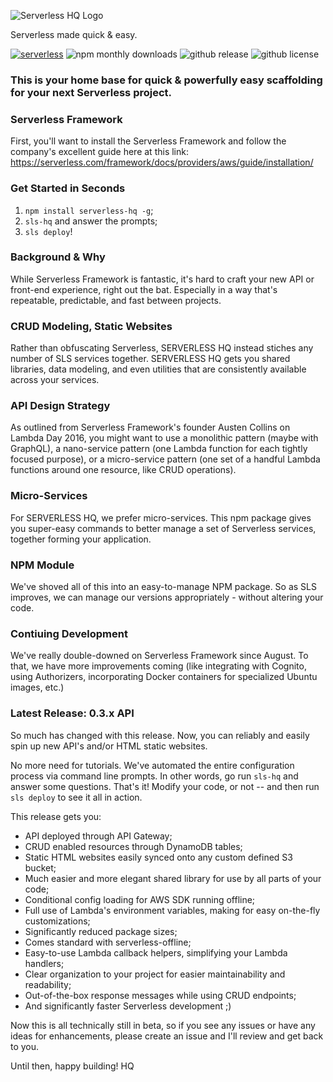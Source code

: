 ![Serverless HQ Logo](http://github-haseebnqureshi.s3.amazonaws.com/serverless-hq.png)

Serverless made quick & easy.

[![serverless](http://public.serverless.com/badges/v3.svg)](http://www.serverless.com)
![npm monthly downloads](https://img.shields.io/npm/dm/serverless-hq.svg)
![github release](https://img.shields.io/github/release/haseebnqureshi/serverless-hq.svg)
![github license](https://img.shields.io/github/license/haseebnqureshi/serverless-hq.svg)

### This is your home base for quick & powerfully easy scaffolding for your next Serverless project.

### Serverless Framework
First, you'll want to install the Serverless Framework and follow the company's excellent guide here at this link:
https://serverless.com/framework/docs/providers/aws/guide/installation/

### Get Started in Seconds
1. ```npm install serverless-hq -g```;
2. ```sls-hq``` and answer the prompts;
3. ```sls deploy```!

### Background & Why
While Serverless Framework is fantastic, it's hard to craft your new API or front-end experience, right out the bat. Especially in a way that's repeatable, predictable, and fast between projects.

### CRUD Modeling, Static Websites
Rather than obfuscating Serverless, SERVERLESS HQ instead stiches any number of SLS services together. SERVERLESS HQ gets you shared libraries, data modeling, and even utilities that are consistently available across your services.

### API Design Strategy
As outlined from Serverless Framework's founder Austen Collins on Lambda Day 2016, you might want to use a monolithic pattern (maybe with GraphQL), a nano-service pattern (one Lambda function for each tightly focused purpose), or a micro-service pattern (one set of a handful Lambda functions around one resource, like CRUD operations).

### Micro-Services
For SERVERLESS HQ, we prefer micro-services. This npm package gives you super-easy commands to better manage a set of Serverless services, together forming your application.

### NPM Module
We've shoved all of this into an easy-to-manage NPM package. So as SLS improves, we can manage our versions appropriately - without altering your code.

### Contiuing Development
We've really double-downed on Serverless Framework since August. To that, we have more improvements coming (like integrating with Cognito, using Authorizers, incorporating Docker containers for specialized Ubuntu images, etc.)

### Latest Release: 0.3.x API
So much has changed with this release. Now, you can reliably and easily spin up new API's and/or HTML static websites.

No more need for tutorials. We've automated the entire configuration process via command line prompts. In other words, go run ```sls-hq``` and answer some questions. That's it! Modify your code, or not -- and then run ```sls deploy``` to see it all in action.

This release gets you:
- API deployed through API Gateway;
- CRUD enabled resources through DynamoDB tables;
- Static HTML websites easily synced onto any custom defined S3 bucket;
- Much easier and more elegant shared library for use by all parts of your code;
- Conditional config loading for AWS SDK running offline;
- Full use of Lambda's environment variables, making for easy on-the-fly customizations;
- Significantly reduced package sizes;
- Comes standard with serverless-offline;
- Easy-to-use Lambda callback helpers, simplifying your Lambda handlers;
- Clear organization to your project for easier maintainability and readability;
- Out-of-the-box response messages while using CRUD endpoints;
- And significantly faster Serverless development ;)

Now this is all technically still in beta, so if you see any issues or have any ideas for enhancements, please create an issue and I'll review and get back to you.

Until then, happy building!
HQ
